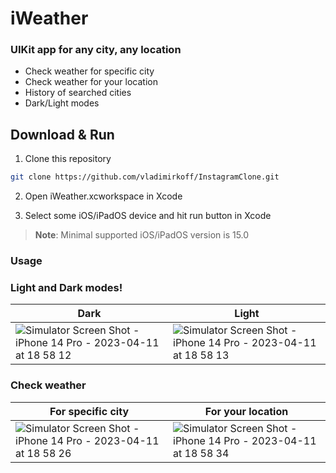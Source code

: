 # iWeather

### UIKit app for any city, any location

- Check weather for specific city
- Check weather for your location
- History of searched cities
- Dark/Light modes


## Download & Run








1. Clone this repository

```bash
git clone https://github.com/vladimirkoff/InstagramClone.git
```



2. Open iWeather.xcworkspace in Xcode

3. Select some iOS/iPadOS device and hit run button in Xcode

> **Note**: Minimal supported iOS/iPadOS version is 15.0

###  Usage

###  Light and Dark modes!

| Dark  | Light |
| ------------- | ------------- | 
|![Simulator Screen Shot - iPhone 14 Pro - 2023-04-11 at 18 58 12](https://user-images.githubusercontent.com/115025494/231221194-17fadc5c-405c-4d21-b4ac-3c3ae0f0f2aa.png) |![Simulator Screen Shot - iPhone 14 Pro - 2023-04-11 at 18 58 13](https://user-images.githubusercontent.com/115025494/231221264-12862030-65a1-4228-8e73-12d936e2bf68.png)| 

###  Check weather

| For specific city | For your location |
| ------------- | ------------- |
|![Simulator Screen Shot - iPhone 14 Pro - 2023-04-11 at 18 58 26](https://user-images.githubusercontent.com/115025494/231221002-0c2e7447-1a7b-4302-8a94-f781cc8a04f9.png)| ![Simulator Screen Shot - iPhone 14 Pro - 2023-04-11 at 18 58 34](https://user-images.githubusercontent.com/115025494/231220868-05cd5147-b30e-4ac8-b0fe-c4b6dd25f599.png)| 


